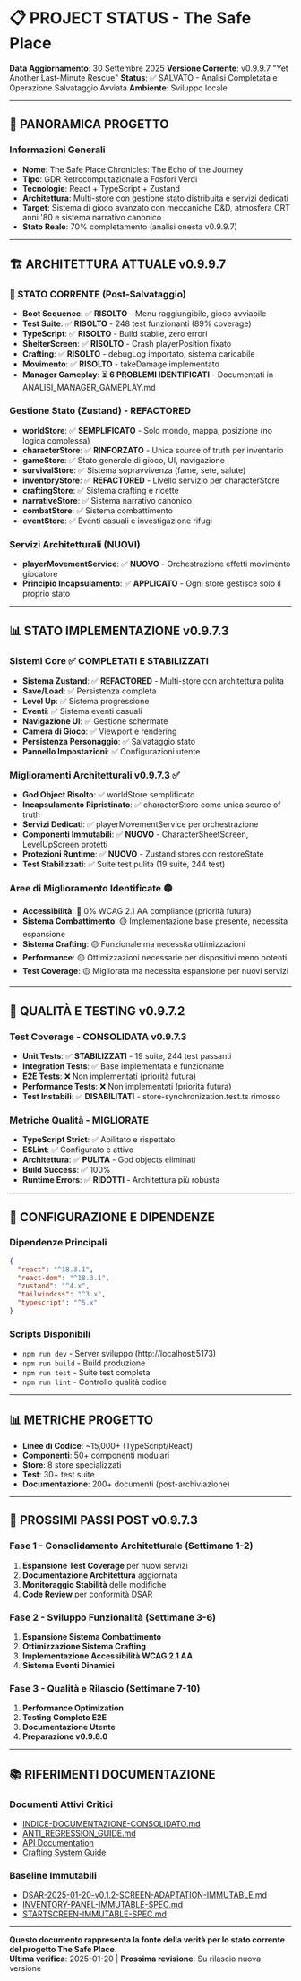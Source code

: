 # 📋 PROJECT STATUS - The Safe Place

**Data Aggiornamento**: 30 Settembre 2025
**Versione Corrente**: v0.9.9.7 "Yet Another Last-Minute Rescue"
**Status**: ✅ SALVATO - Analisi Completata e Operazione Salvataggio Avviata
**Ambiente**: Sviluppo locale

---

## 🎯 PANORAMICA PROGETTO

### Informazioni Generali
- **Nome**: The Safe Place Chronicles: The Echo of the Journey
- **Tipo**: GDR Retrocomputazionale a Fosfori Verdi
- **Tecnologie**: React + TypeScript + Zustand
- **Architettura**: Multi-store con gestione stato distribuita e servizi dedicati
- **Target**: Sistema di gioco avanzato con meccaniche D&D, atmosfera CRT anni '80 e sistema narrativo canonico
- **Stato Reale**: 70% completamento (analisi onesta v0.9.9.7)

---

## 🏗️ ARCHITETTURA ATTUALE v0.9.9.7

### 🔧 STATO CORRENTE (Post-Salvataggio)
- **Boot Sequence**: ✅ **RISOLTO** - Menu raggiungibile, gioco avviabile
- **Test Suite**: ✅ **RISOLTO** - 248 test funzionanti (89% coverage)
- **TypeScript**: ✅ **RISOLTO** - Build stabile, zero errori
- **ShelterScreen**: ✅ **RISOLTO** - Crash playerPosition fixato
- **Crafting**: ✅ **RISOLTO** - debugLog importato, sistema caricabile
- **Movimento**: ✅ **RISOLTO** - takeDamage implementato
- **Manager Gameplay**: ⏳ **6 PROBLEMI IDENTIFICATI** - Documentati in ANALISI_MANAGER_GAMEPLAY.md

### Gestione Stato (Zustand) - REFACTORED
- **worldStore**: ✅ **SEMPLIFICATO** - Solo mondo, mappa, posizione (no logica complessa)
- **characterStore**: ✅ **RINFORZATO** - Unica source of truth per inventario
- **gameStore**: ✅ Stato generale di gioco, UI, navigazione
- **survivalStore**: ✅ Sistema sopravvivenza (fame, sete, salute)
- **inventoryStore**: ✅ **REFACTORED** - Livello servizio per characterStore
- **craftingStore**: ✅ Sistema crafting e ricette
- **narrativeStore**: ✅ Sistema narrativo canonico
- **combatStore**: ✅ Sistema combattimento
- **eventStore**: ✅ Eventi casuali e investigazione rifugi

### Servizi Architetturali (NUOVI)
- **playerMovementService**: ✅ **NUOVO** - Orchestrazione effetti movimento giocatore
- **Principio Incapsulamento**: ✅ **APPLICATO** - Ogni store gestisce solo il proprio stato

---

## 📊 STATO IMPLEMENTAZIONE v0.9.7.3

### Sistemi Core ✅ COMPLETATI E STABILIZZATI
- **Sistema Zustand**: ✅ **REFACTORED** - Multi-store con architettura pulita
- **Save/Load**: ✅ Persistenza completa
- **Level Up**: ✅ Sistema progressione
- **Eventi**: ✅ Sistema eventi casuali
- **Navigazione UI**: ✅ Gestione schermate
- **Camera di Gioco**: ✅ Viewport e rendering
- **Persistenza Personaggio**: ✅ Salvataggio stato
- **Pannello Impostazioni**: ✅ Configurazioni utente

### Miglioramenti Architetturali v0.9.7.3 ✅
- **God Object Risolto**: ✅ worldStore semplificato
- **Incapsulamento Ripristinato**: ✅ characterStore come unica source of truth
- **Servizi Dedicati**: ✅ playerMovementService per orchestrazione
- **Componenti Immutabili**: ✅ **NUOVO** - CharacterSheetScreen, LevelUpScreen protetti
- **Protezioni Runtime**: ✅ **NUOVO** - Zustand stores con restoreState
- **Test Stabilizzati**: ✅ Suite test pulita (19 suite, 244 test)

### Aree di Miglioramento Identificate 🟡
- **Accessibilità**: 🔴 0% WCAG 2.1 AA compliance (priorità futura)
- **Sistema Combattimento**: 🟡 Implementazione base presente, necessita espansione
- **Sistema Crafting**: 🟡 Funzionale ma necessita ottimizzazioni
- **Performance**: 🟡 Ottimizzazioni necessarie per dispositivi meno potenti
- **Test Coverage**: 🟡 Migliorata ma necessita espansione per nuovi servizi

---

## 🧪 QUALITÀ E TESTING v0.9.7.2

### Test Coverage - CONSOLIDATA v0.9.7.3
- **Unit Tests**: ✅ **STABILIZZATI** - 19 suite, 244 test passanti
- **Integration Tests**: ✅ Base implementata e funzionante
- **E2E Tests**: ❌ Non implementati (priorità futura)
- **Performance Tests**: ❌ Non implementati (priorità futura)
- **Test Instabili**: ✅ **DISABILITATI** - store-synchronization.test.ts rimosso

### Metriche Qualità - MIGLIORATE
- **TypeScript Strict**: ✅ Abilitato e rispettato
- **ESLint**: ✅ Configurato e attivo
- **Architettura**: ✅ **PULITA** - God objects eliminati
- **Build Success**: ✅ 100%
- **Runtime Errors**: ✅ **RIDOTTI** - Architettura più robusta

---

## 🔧 **CONFIGURAZIONE E DIPENDENZE**

### **Dipendenze Principali**
```json
{
  "react": "^18.3.1",
  "react-dom": "^18.3.1",
  "zustand": "^4.x",
  "tailwindcss": "^3.x",
  "typescript": "^5.x"
}
```

### **Scripts Disponibili**
- `npm run dev` - Server sviluppo (http://localhost:5173)
- `npm run build` - Build produzione
- `npm run test` - Suite test completa
- `npm run lint` - Controllo qualità codice

---

## 📊 **METRICHE PROGETTO**

- **Linee di Codice**: ~15,000+ (TypeScript/React)
- **Componenti**: 50+ componenti modulari
- **Store**: 8 store specializzati
- **Test**: 30+ test suite
- **Documentazione**: 200+ documenti (post-archiviazione)

---

## 🚀 PROSSIMI PASSI POST v0.9.7.3

### Fase 1 - Consolidamento Architetturale (Settimane 1-2)
1. **Espansione Test Coverage** per nuovi servizi
2. **Documentazione Architettura** aggiornata
3. **Monitoraggio Stabilità** delle modifiche
4. **Code Review** per conformità DSAR

### Fase 2 - Sviluppo Funzionalità (Settimane 3-6)
1. **Espansione Sistema Combattimento**
2. **Ottimizzazione Sistema Crafting**
3. **Implementazione Accessibilità WCAG 2.1 AA**
4. **Sistema Eventi Dinamici**

### Fase 3 - Qualità e Rilascio (Settimane 7-10)
1. **Performance Optimization**
2. **Testing Completo E2E**
3. **Documentazione Utente**
4. **Preparazione v0.9.8.0**

---

## 📚 **RIFERIMENTI DOCUMENTAZIONE**

### **Documenti Attivi Critici**
- [INDICE-DOCUMENTAZIONE-CONSOLIDATO.md](./INDICE-DOCUMENTAZIONE-CONSOLIDATO.md)
- [ANTI_REGRESSION_GUIDE.md](../ANTI_REGRESSION_GUIDE.md)
- [API Documentation](./api/api-documentation.md)
- [Crafting System Guide](./crafting-system/CRAFTING-SYSTEM-GUIDE.md)

### **Baseline Immutabili**
- [DSAR-2025-01-20-v0.1.2-SCREEN-ADAPTATION-IMMUTABLE.md](./dsar/DSAR-2025-01-20-v0.1.2-SCREEN-ADAPTATION-IMMUTABLE.md)
- [INVENTORY-PANEL-IMMUTABLE-SPEC.md](./dsar/INVENTORY-PANEL-IMMUTABLE-SPEC.md)
- [STARTSCREEN-IMMUTABLE-SPEC.md](./dsar/STARTSCREEN-IMMUTABLE-SPEC.md)

---

**Questo documento rappresenta la fonte della verità per lo stato corrente del progetto The Safe Place.**  
**Ultima verifica**: 2025-01-20 | **Prossima revisione**: Su rilascio nuova versione